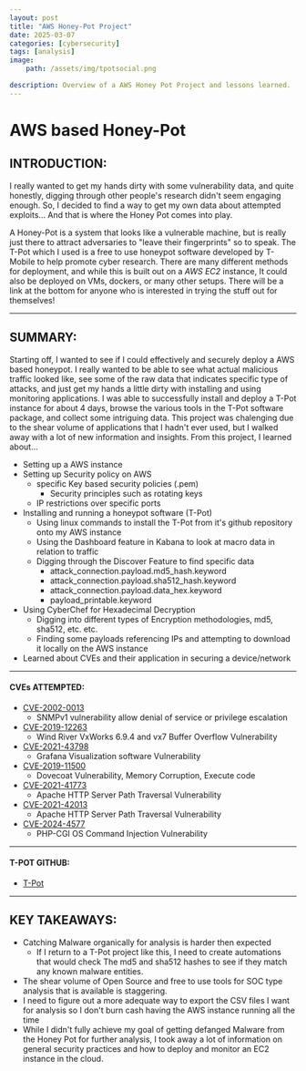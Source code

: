 ```yaml
---
layout: post
title: "AWS Honey-Pot Project"
date: 2025-03-07
categories: [cybersecurity]
tags: [analysis]
image: 
    path: /assets/img/tpotsocial.png

description: Overview of a AWS Honey Pot Project and lessons learned.
---
```


# AWS based Honey-Pot

## INTRODUCTION:

I really wanted to get my hands dirty with some vulnerability data, and quite honestly, digging through other people's research didn't seem engaging enough. So, I decided to find a way to get my own data about attempted exploits... And that is where the Honey Pot comes into play. 

A Honey-Pot is a system that looks like a vulnerable machine, but is really just there to attract adversaries to "leave their fingerprints" so to speak. The T-Pot which I used is a free to use honeypot software developed by T-Mobile to help promote cyber research. There are many different methods for deployment, and while this is built out on a *AWS EC2* instance, It could also be deployed on VMs, dockers, or many other setups. There will be a link at the bottom for anyone who is interested in trying the stuff out for themselves!

---

## SUMMARY:
Starting off, I wanted to see if I could effectively and securely deploy a AWS based honeypot. I really wanted to be able to see what actual malicious traffic looked like, see some of the raw data that indicates specific type of attacks, and just get my hands a little dirty with installing and using monitoring applications. I was able to successfully install and deploy a T-Pot instance for about 4 days, browse the various tools in the T-Pot software package,
and collect some intriguing data. This project was chalenging due to the shear volume of applications that I hadn't ever used, but I walked away with a lot of new information and insights.
From this project, I learned about...

- Setting up a AWS instance
- Setting up Security policy on AWS
  - specific Key based security policies (.pem)
    - Security principles such as rotating keys 
  - IP restrictions over specific ports
- Installing and running a honeypot software (T-Pot)
  - Using linux commands to install the T-Pot from it's github repository onto my AWS instance
  - Using the Dashboard feature in Kabana to look at macro data in relation to traffic
  - Digging through the Discover Feature to find specific data
    - attack_connection.payload.md5_hash.keyword
    - attack_connection.payload.sha512_hash.keyword
    - attack_connection.payload.data_hex.keyword
    - payload_printable.keyword
- Using CyberChef for Hexadecimal Decryption
  - Digging into different types of Encryption methodologies, md5, sha512, etc. etc.
  - Finding some payloads referencing IPs and attempting to download it locally on the AWS instance
- Learned about CVEs and their application in securing a device/network

---

#### CVEs ATTEMPTED:
- [CVE-2002-0013](https://www.cvedetails.com/cve/CVE-2002-0013)
	- SNMPv1 vulnerability allow denial of service or privilege escalation
- [CVE-2019-12263](https://www.cvedetails.com/cve/CVE-2019-12263)
	- Wind River VxWorks 6.9.4 and vx7 Buffer Overflow Vulnerability
- [CVE-2021-43798](https://www.cvedetails.com/cve/CVE-2021-43798)
	- Grafana Visualization software Vulnerability
- [CVE-2019-11500](https://www.cvedetails.com/cve/CVE-2019-11500)
	- Dovecoat Vulnerability, Memory Corruption, Execute code
- [CVE-2021-41773](https://www.cvedetails.com/cve/CVE-2021-41773)
	- Apache HTTP Server Path Traversal Vulnerability
- [CVE-2021-42013](https://www.cvedetails.com/cve/CVE-2021-42013)
	- Apache HTTP Server Path Traversal Vulnerability
- [CVE-2024-4577](https://www.cvedetails.com/cve/CVE-2024-4577) 
	- PHP-CGI OS Command Injection Vulnerability

---

#### T-POT GITHUB:

- [T-Pot](https://github.com/telekom-security/tpotce)

---

## KEY TAKEAWAYS:
- Catching Malware organically for analysis is harder then expected
  - If I return to a T-Pot project like this, I need to create automations that would check
  The md5 and sha512 hashes to see if they match any known malware entities.
- The shear volume of Open Source and free to use tools for SOC type analysis that is available is staggering.
- I need to figure out a more adequate way to export the CSV files I want for analysis so I don't burn cash having the AWS instance running all the time
- While I didn't fully achieve my goal of getting defanged Malware from the Honey Pot for further analysis, I took away a lot of information on general security practices and how to deploy and monitor an EC2 instance in the cloud.

 